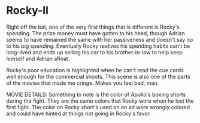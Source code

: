 # Rocky-II


Right off the bat, one of the very first things that is different is Rocky's spending. The prize money must have gotten to his head, though Adrian seems to have remained the same with her passiveness and doesn't say no to his big spending.
Eventually Rocky realizes his spending habits can't be long-lived and ends up selling his car to his brother-in-law to help keep himself and Adrian afloat.

Rocky's poor education is highlighted when he can't read the cue cards well enough for the commercial shoots. This scene is also one of the parts of the movies that made me cringe. Makes you feel bad, man.

MOVIE DETAILS:
Something to note is the color of Apollo's boxing shorts during the fight. They are the same colors that Rocky wore when he lost the first fight.
The color on Rocky short's used on an ad were wrongly colored and could have hinted at things not going in Rocky's favor.


